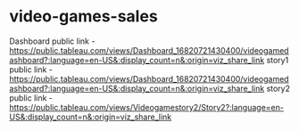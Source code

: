 # video-games-sales
Dashboard public link - https://public.tableau.com/views/Dashboard_16820721430400/videogamedashboard?:language=en-US&:display_count=n&:origin=viz_share_link
story1 public link - https://public.tableau.com/views/Dashboard_16820721430400/videogamedashboard?:language=en-US&:display_count=n&:origin=viz_share_link
story2 public link - https://public.tableau.com/views/Videogamestory2/Story2?:language=en-US&:display_count=n&:origin=viz_share_link
